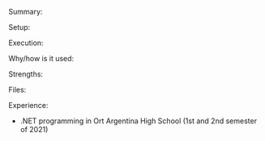 Summary:

Setup:


Execution:


Why/how is it used:


Strengths:


Files:


Experience:
- .NET programming in Ort Argentina High School (1st and 2nd semester of 2021)
